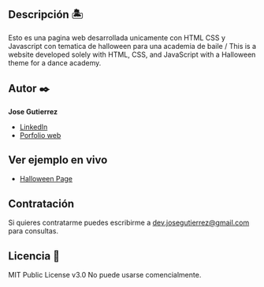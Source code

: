 ## Descripción 🏝

Esto es una pagina web desarrollada unicamente con HTML CSS y Javascript con tematica de halloween para una academia de baile / This is a website developed solely with HTML, CSS, and JavaScript with a Halloween theme for a dance academy.


## Autor ✒️
**Jose Gutierrez**

* [LinkedIn](https://www.linkedin.com/in/devjoseg/)
* [Porfolio web](https://josegutierrez-portafolio.netlify.app/)
  
## Ver ejemplo en vivo 
* [Halloween Page](https://melaohalloweenparty.netlify.app/)
  
## Contratación
Si quieres contratarme puedes escribirme a dev.josegutierrez@gmail.com para consultas.

## Licencia 📄
MIT Public License v3.0
No puede usarse comencialmente.
